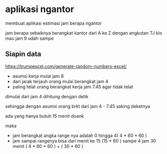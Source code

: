 # aplikasi ngantor

membuat aplikasi estimasi jam berapa ngantor

jam berapa sebaiknya berangkat kantor dari A ke Z dengan angkutan TJ klo mau jam 9 udah sampe

## Siapin data

https://trumpexcel.com/generate-random-numbers-excel/

- asumsi kerja mulai jam 8
- dari jarak terjauh orang mulai berangkat jam 4
- paling telat orang berangkat kerja jam 7.45 agar tidak telat


dimulai dari jam 4  dihitung dengan detik

sehingga dengan asumsi orang brkt dari jam 4 - 7.45 saking deketnya

ada yang hanya butuh 15 menit doank

maka
- jam berangkat angka range nya adalah 0 hingga 4( 4 * 60 * 60 )
- jam sampai rangenya bisa dari menit ke 15 (15 * 60 ) sampe 4 jam 30 menit ( 4 * 60 * 60 ) + ( 30 * 60 )
